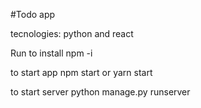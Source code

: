 #Todo app

tecnologies:
python and react

Run to install
npm -i 

to start app
npm start or yarn start

to start server 
python manage.py runserver
